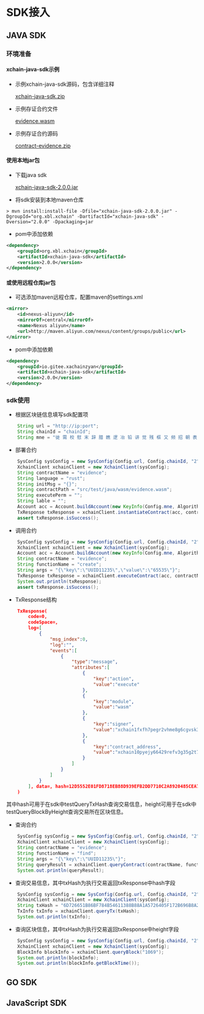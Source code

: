 # SDK接入

## JAVA SDK

### 环境准备

#### xchain-java-sdk示例
- 示例xchain-java-sdk源码，包含详细注释

   [xchain-java-sdk.zip](https://github.com/XAbaiyangdian/xchaindoc/raw/master/source/application/contract/xchain-java-sdk-demo.zip)

- 示例存证合约文件

   [evidence.wasm](https://github.com/XAbaiyangdian/xchaindoc/raw/master/source/application/contract/evidence.wasm)
- 示例存证合约源码

   [contract-evidence.zip](https://github.com/XAbaiyangdian/xchaindoc/raw/master/source/application/contract/contract-evidence.zip)

#### 使用本地jar包
- 下载java sdk

  [xchain-java-sdk-2.0.0.jar](https://github.com/XAbaiyangdian/xchaindoc/raw/master/source/application/xchain-java-sdk-2.0.0.jar)

- 将sdk安装到本地maven仓库
```shell script
> mvn install:install-file -Dfile="xchain-java-sdk-2.0.0.jar" -DgroupId="org.xbl.xchain" -DartifactId="xchain-java-sdk" -Dversion="2.0.0" -Dpackaging=jar
```

- pom中添加依赖
```xml
<dependency>
    <groupId>org.xbl.xchain</groupId>
    <artifactId>xchain-java-sdk</artifactId>
    <version>2.0.0</version>
</dependency>
```

#### 或使用远程仓库jar包
- 可选添加maven远程仓库，配置maven的settings.xml
```xml
<mirror>
	<id>nexus-aliyun</id>
	<mirrorOf>central</mirrorOf>
	<name>Nexus aliyun</name>
	<url>http://maven.aliyun.com/nexus/content/groups/public</url>
</mirror>
```
- pom中添加依赖
```xml
<dependency>
    <groupId>io.gitee.xachainzyan</groupId>
    <artifactId>xchain-java-sdk</artifactId>
    <version>2.0.0</version>
</dependency>
```

### sdk使用
- 根据区块链信息填写sdk配置项
```java
    String url = "http://ip:port";
    String chainId = "chainId";
    String mne = "徙 需 校 慰 末 辞 腊 瞧 逻 冶 铅 讲 觉 残 框 又 频 招 朝 表 离 链 电 闲";
```

- 部署合约
```java
    SysConfig sysConfig = new SysConfig(Config.url, Config.chainId, "2");
    XchainClient xchainClient = new XchainClient(sysConfig);
    String contractName = "evidence";
    String language = "rust";
    String initMsg = "{}";
    String contractPath = "src/test/java/wasm/evidence.wasm";
    String executePerm = "";
    String lable = "";
    Account acc = Account.buildAccount(new KeyInfo(Config.mne, AlgorithmType.SM2));
    TxResponse txResponse = xchainClient.instantiateContract(acc, contractName, language, contractFile, initMsg, PermissionPolicy.POLICY_DROP, executePerm, label);
    assert txResponse.isSuccess();
```

- 调用合约
```java
    SysConfig sysConfig = new SysConfig(Config.url, Config.chainId, "2");
    XchainClient xchainClient = new XchainClient(sysConfig);
    Account acc = Account.buildAccount(new KeyInfo(Config.mne, AlgorithmType.SM2));
    String contractName = "evidence";
    String functionName = "create";
    String args = "{\"key\":\"UUID11235\",\"value\":\"65535\"}";
    TxResponse txResponse = xchainClient.executeContract(acc, contractName, functionName, args);
    System.out.println(txResponse);
    assert txResponse.isSuccess();
```
- TxResponse结构
```json
    TxResponse(
        code=0, 
        codeSpace=, 
        log=[
            {
                "msg_index":0,
                "log":"",
                "events":[
                    {
                        "type":"message",
                        "attributes":[
                            {
                                "key":"action",
                                "value":"execute"
                            },
                            {
                                "key":"module",
                                "value":"wasm"
                            },
                            {
                                "key":"signer",
                                "value":"xchain1fxfh7pegr2vhme8g6cgvsk3h760a7su8d7x3wn"
                            },
                            {
                                "key":"contract_address",
                                "value":"xchain10pyejy66429refv3g35g2t7am0was7yahxdaan"
                            }
                        ]
                    }
                ]
            }
        ], data=, hash=12D5552E01FD8718EB88D939EFB2DD7710C2A8920485CEA77321020E101DFD97, height=52255, proposalId=null
    )
```
其中hash可用于在sdk中testQueryTxHash查询交易信息，height可用于在sdk中testQueryBlockByHeight查询交易所在区块信息。
- 查询合约
```java
    SysConfig sysConfig = new SysConfig(Config.url, Config.chainId, "2");
    XchainClient xchainClient = new XchainClient(sysConfig);
    String contractName = "evidence";
    String functionName = "find";
    String args = "{\"key\":\"UUID11235\"}";
    String queryResult = xchainClient.queryContract(contractName, functionName, args);
    System.out.println(queryResult);
```
- 查询交易信息，其中txHash为执行交易返回txResponse中hash字段
```java
    SysConfig sysConfig = new SysConfig(Config.url, Config.chainId, "2");
    XchainClient xchainClient = new XchainClient(sysConfig);
    String txHash = "6D726651B86BF784B54611388B88A1A5726405F172B696B8A23CB0D3D380AF77";
    TxInfo txInfo = xchainClient.queryTx(txHash);
    System.out.println(txInfo);
```
- 查询区块信息，其中txHash为执行交易返回txResponse中height字段
```java
    SysConfig sysConfig = new SysConfig(Config.url, Config.chainId, "2");
    XchainClient xchainClient = new XchainClient(sysConfig);
    BlockInfo blockInfo = xchainClient.queryBlock("1069");
    System.out.println(blockInfo);
    System.out.println(blockInfo.getBlockTime());
```

## GO SDK

## JavaScript SDK